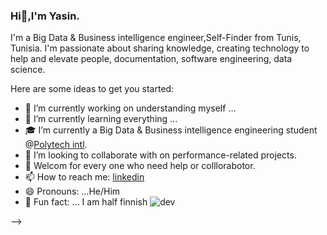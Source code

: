 ### Hi👋,I'm Yasin.

I'm a Big Data & Business intelligence engineer,Self-Finder from Tunis, Tunisia. I'm passionate about sharing knowledge, creating technology to help and elevate people, documentation, software engineering, data science.


Here are some ideas to get you started:

- 🔭 I’m currently working on understanding myself ...
- 🌱 I’m currently learning everything ...
- 🎓 I’m currently a Big Data & Business intelligence engineering student @[Polytech intl](https://pi.tn).
- 👯 I’m looking to collaborate with on performance-related projects.
- 🤝 Welcom for every one who need help or colllorabotor.
- 📫 How to reach me:  [linkedin](https://www.linkedin.com/in/yasin-ghariani-ba5687151/)
- 😄 Pronouns: ...He/Him
- 👾 Fun fact: ... I am half finnish
        ![dev](https://user-images.githubusercontent.com/34582447/134110815-60fc2942-5911-415c-94df-b83e1277bcf3.jpg)
        
        

-->
